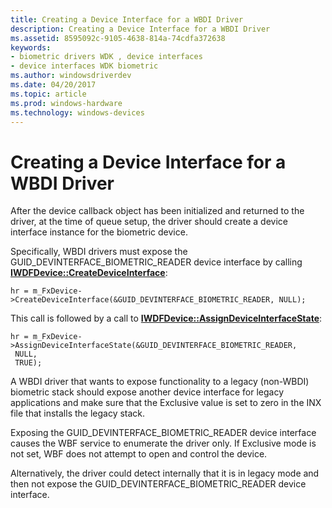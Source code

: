 ```yaml
---
title: Creating a Device Interface for a WBDI Driver
description: Creating a Device Interface for a WBDI Driver
ms.assetid: 8595092c-9105-4638-814a-74cdfa372638
keywords:
- biometric drivers WDK , device interfaces
- device interfaces WDK biometric
ms.author: windowsdriverdev
ms.date: 04/20/2017
ms.topic: article
ms.prod: windows-hardware
ms.technology: windows-devices
---
```


# Creating a Device Interface for a WBDI Driver


After the device callback object has been initialized and returned to the driver, at the time of queue setup, the driver should create a device interface instance for the biometric device.

Specifically, WBDI drivers must expose the GUID\_DEVINTERFACE\_BIOMETRIC\_READER device interface by calling [**IWDFDevice::CreateDeviceInterface**](https://msdn.microsoft.com/library/windows/hardware/ff557016):

```
hr = m_FxDevice->CreateDeviceInterface(&GUID_DEVINTERFACE_BIOMETRIC_READER, NULL);
```

This call is followed by a call to [**IWDFDevice::AssignDeviceInterfaceState**](https://msdn.microsoft.com/library/windows/hardware/ff557006):

```
hr = m_FxDevice->AssignDeviceInterfaceState(&GUID_DEVINTERFACE_BIOMETRIC_READER,
 NULL,
 TRUE);
```

A WBDI driver that wants to expose functionality to a legacy (non-WBDI) biometric stack should expose another device interface for legacy applications and make sure that the Exclusive value is set to zero in the INX file that installs the legacy stack.

Exposing the GUID\_DEVINTERFACE\_BIOMETRIC\_READER device interface causes the WBF service to enumerate the driver only. If Exclusive mode is not set, WBF does not attempt to open and control the device.

Alternatively, the driver could detect internally that it is in legacy mode and then not expose the GUID\_DEVINTERFACE\_BIOMETRIC\_READER device interface.

 

 





